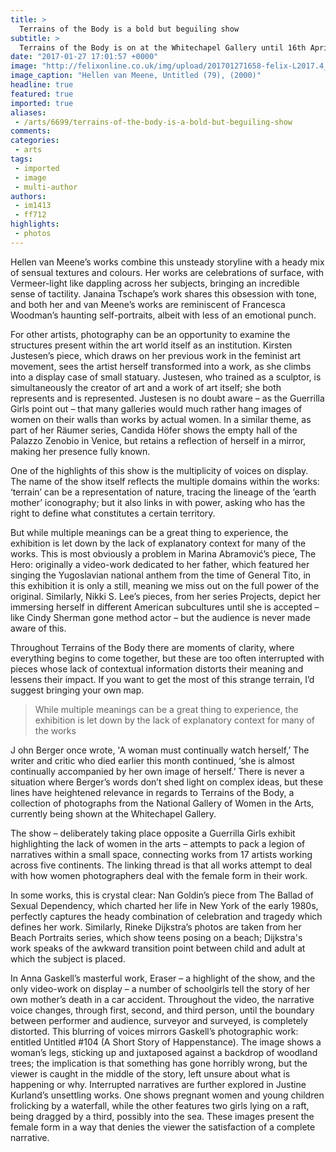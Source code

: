 ```yaml
---
title: >
  Terrains of the Body is a bold but beguiling show
subtitle: >
  Terrains of the Body is on at the Whitechapel Gallery until 16th April 2017 Free entry
date: "2017-01-27 17:01:57 +0000"
image: "http://felixonline.co.uk/img/upload/201701271658-felix-L2017.4_vanMeene-e1478536802365.jpg"
image_caption: "Hellen van Meene, Untitled (79), (2000)"
headline: true
featured: true
imported: true
aliases:
 - /arts/6699/terrains-of-the-body-is-a-bold-but-beguiling-show
comments:
categories:
 - arts
tags:
 - imported
 - image
 - multi-author
authors:
 - im1413
 - ff712
highlights:
 - photos
---
```


Hellen van Meene’s works combine this unsteady storyline with a heady mix of sensual textures and colours. Her works are celebrations of surface, with Vermeer-light like dappling across her subjects, bringing an incredible sense of tactility. Janaina Tschape’s work shares this obsession with tone, and both her and van Meene’s works are reminiscent of Francesca Woodman’s haunting self-portraits, albeit with less of an emotional punch.

For other artists, photography can be an opportunity to examine the structures present within the art world itself as an institution. Kirsten Justesen’s piece, which draws on her previous work in the feminist art movement, sees the artist herself transformed into a work, as she climbs into a display case of small statuary. Justesen, who trained as a sculptor, is simultaneously the creator of art and a work of art itself; she both represents and is represented. Justesen is no doubt aware – as the Guerrilla Girls point out – that many galleries would much rather hang images of women on their walls than works by actual women. In a similar theme, as part of her Räumer series, Candida Höfer shows the empty hall of the Palazzo Zenobio in Venice, but retains a reflection of herself in a mirror, making her presence fully known.

One of the highlights of this show is the multiplicity of voices on display. The name of the show itself reflects the multiple domains within the works: ‘terrain’ can be a representation of nature, tracing the lineage of the ‘earth mother’ iconography; but it also links in with power, asking who has the right to define what constitutes a certain territory.

But while multiple meanings can be a great thing to experience, the exhibition is let down by the lack of explanatory context for many of the works. This is most obviously a problem in Marina Abramović’s piece, The Hero: originally a video-work dedicated to her father, which featured her singing the Yugoslavian national anthem from the time of General Tito, in this exhibition it is only a still, meaning we miss out on the full power of the original. Similarly, Nikki S. Lee’s pieces, from her series Projects, depict her immersing herself in different American subcultures until she is accepted – like Cindy Sherman gone method actor – but the audience is never made aware of this.

Throughout Terrains of the Body there are moments of clarity, where everything begins to come together, but these are too often interrupted with pieces whose lack of contextual information distorts their meaning and lessens their impact. If you want to get the most of this strange terrain, I’d suggest bringing your own map.

> While multiple meanings can be a great thing to experience, the exhibition is let down by the lack of explanatory context for many of the works

J ohn Berger once wrote, 'A woman must continually watch herself,’ The writer and critic who died earlier this month continued, ‘she is almost continually accompanied by her own image of herself.’ There is never a situation where Berger’s words don’t shed light on complex ideas, but these lines have heightened relevance in regards to Terrains of the Body, a collection of photographs from the National Gallery of Women in the Arts, currently being shown at the Whitechapel Gallery.

The show – deliberately taking place opposite a Guerrilla Girls exhibit highlighting the lack of women in the arts – attempts to pack a legion of narratives within a small space, connecting works from 17 artists working across five continents. The linking thread is that all works attempt to deal with how women photographers deal with the female form in their work.

In some works, this is crystal clear: Nan Goldin’s piece from The Ballad of Sexual Dependency, which charted her life in New York of the early 1980s, perfectly captures the heady combination of celebration and tragedy which defines her work. Similarly, Rineke Dijkstra’s photos are taken from her Beach Portraits series, which show teens posing on a beach; Dijkstra's work speaks of the awkward transition point between child and adult at which the subject is placed.

In Anna Gaskell’s masterful work, Eraser – a highlight of the show, and the only video-work on display – a number of schoolgirls tell the story of her own mother’s death in a car accident. Throughout the video, the narrative voice changes, through first, second, and third person, until the boundary between performer and audience, surveyor and surveyed, is completely distorted.
This blurring of voices mirrors Gaskell’s photographic work: entitled Untitled #104 (A Short Story of Happenstance). The image shows a woman’s legs, sticking up and juxtaposed against a backdrop of woodland trees; the implication is that something has gone horribly wrong, but the viewer is caught in the middle of the story, left unsure about what is happening or why. Interrupted narratives are further explored in Justine Kurland’s unsettling works. One shows pregnant women and young children frolicking by a waterfall, while the other features two girls lying on a raft, being dragged by a third, possibly into the sea. These images present the female form in a way that denies the viewer the satisfaction of a complete narrative.
